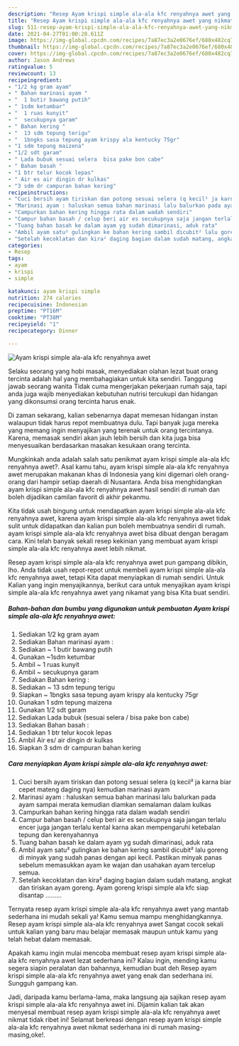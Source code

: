 ```yaml
---
description: "Resep Ayam krispi simple ala-ala kfc renyahnya awet yang nikmat dan Mudah Dibuat"
title: "Resep Ayam krispi simple ala-ala kfc renyahnya awet yang nikmat dan Mudah Dibuat"
slug: 511-resep-ayam-krispi-simple-ala-ala-kfc-renyahnya-awet-yang-nikmat-dan-mudah-dibuat
date: 2021-04-27T01:00:28.611Z
image: https://img-global.cpcdn.com/recipes/7a87ec3a2e0676ef/680x482cq70/ayam-krispi-simple-ala-ala-kfc-renyahnya-awet-foto-resep-utama.jpg
thumbnail: https://img-global.cpcdn.com/recipes/7a87ec3a2e0676ef/680x482cq70/ayam-krispi-simple-ala-ala-kfc-renyahnya-awet-foto-resep-utama.jpg
cover: https://img-global.cpcdn.com/recipes/7a87ec3a2e0676ef/680x482cq70/ayam-krispi-simple-ala-ala-kfc-renyahnya-awet-foto-resep-utama.jpg
author: Jason Andrews
ratingvalue: 5
reviewcount: 13
recipeingredient:
- "1/2 kg gram ayam"
- " Bahan marinasi ayam "
- "  1 butir bawang putih"
- " 1sdm ketumbar"
- "  1 ruas kunyit"
- "  secukupnya garam"
- " Bahan kering "
- "  13 sdm tepung terigu"
- "  1bngks sasa tepung ayam krispy ala kentucky 75gr"
- "1 sdm tepung maizena"
- "1/2 sdt garam"
- " Lada bubuk sesuai selera  bisa pake bon cabe"
- " Bahan basah "
- "1 btr telur kocok lepas"
- " Air es air dingin dr kulkas"
- "3 sdm dr campuran bahan kering"
recipeinstructions:
- "Cuci bersih ayam tiriskan dan potong sesuai selera (q kecil² ja karna biar cepet mateng daging nya) kemudian marinasi ayam"
- "Marinasi ayam : haluskan semua bahan marinasi lalu balurkan pada ayam sampai merata kemudian diamkan semalaman dalam kulkas"
- "Campurkan bahan kering hingga rata dalam wadah sendiri"
- "Campur bahan basah / celup beri air es secukupnya saja jangan terlalu encer juga jangan terlalu kental karna akan mempengaruhi ketebalan tepung dan kerenyahannya"
- "Tuang bahan basah ke dalam ayam yg sudah dimarinasi, aduk rata"
- "Ambil ayam satu² gulingkan ke bahan kering sambil dicubit² lalu goreng di minyak yang sudah panas dengan api kecil. Pastikan minyak panas sebelum memasukkan ayam ke wajan dan usahakan ayam tercelup semua."
- "Setelah kecoklatan dan kira² daging bagian dalam sudah matang, angkat dan tiriskan ayam goreng. Ayam goreng krispi simple ala kfc siap disantap ………"
categories:
- Resep
tags:
- ayam
- krispi
- simple

katakunci: ayam krispi simple 
nutrition: 274 calories
recipecuisine: Indonesian
preptime: "PT16M"
cooktime: "PT38M"
recipeyield: "1"
recipecategory: Dinner

---
```



![Ayam krispi simple ala-ala kfc renyahnya awet](https://img-global.cpcdn.com/recipes/7a87ec3a2e0676ef/680x482cq70/ayam-krispi-simple-ala-ala-kfc-renyahnya-awet-foto-resep-utama.jpg)

Selaku seorang yang hobi masak, menyediakan olahan lezat buat orang tercinta adalah hal yang membahagiakan untuk kita sendiri. Tanggung jawab seorang  wanita Tidak cuma mengerjakan pekerjaan rumah saja, tapi anda juga wajib menyediakan kebutuhan nutrisi tercukupi dan hidangan yang dikonsumsi orang tercinta harus enak.

Di zaman  sekarang, kalian sebenarnya dapat memesan hidangan instan walaupun tidak harus repot membuatnya dulu. Tapi banyak juga mereka yang memang ingin menyajikan yang terenak untuk orang tercintanya. Karena, memasak sendiri akan jauh lebih bersih dan kita juga bisa menyesuaikan berdasarkan masakan kesukaan orang tercinta. 



Mungkinkah anda adalah salah satu penikmat ayam krispi simple ala-ala kfc renyahnya awet?. Asal kamu tahu, ayam krispi simple ala-ala kfc renyahnya awet merupakan makanan khas di Indonesia yang kini digemari oleh orang-orang dari hampir setiap daerah di Nusantara. Anda bisa menghidangkan ayam krispi simple ala-ala kfc renyahnya awet hasil sendiri di rumah dan boleh dijadikan camilan favorit di akhir pekanmu.

Kita tidak usah bingung untuk mendapatkan ayam krispi simple ala-ala kfc renyahnya awet, karena ayam krispi simple ala-ala kfc renyahnya awet tidak sulit untuk didapatkan dan kalian pun boleh membuatnya sendiri di rumah. ayam krispi simple ala-ala kfc renyahnya awet bisa dibuat dengan beragam cara. Kini telah banyak sekali resep kekinian yang membuat ayam krispi simple ala-ala kfc renyahnya awet lebih nikmat.

Resep ayam krispi simple ala-ala kfc renyahnya awet pun gampang dibikin, lho. Anda tidak usah repot-repot untuk membeli ayam krispi simple ala-ala kfc renyahnya awet, tetapi Kita dapat menyiapkan di rumah sendiri. Untuk Kalian yang ingin menyajikannya, berikut cara untuk menyajikan ayam krispi simple ala-ala kfc renyahnya awet yang nikamat yang bisa Kita buat sendiri.

<!--inarticleads1-->

##### Bahan-bahan dan bumbu yang digunakan untuk pembuatan Ayam krispi simple ala-ala kfc renyahnya awet:

1. Sediakan 1/2 kg gram ayam
1. Sediakan  Bahan marinasi ayam :
1. Sediakan  ~ 1 butir bawang putih
1. Gunakan  ~1sdm ketumbar
1. Ambil  ~ 1 ruas kunyit
1. Ambil  ~ secukupnya garam
1. Sediakan  Bahan kering :
1. Sediakan  ~ 13 sdm tepung terigu
1. Siapkan  ~ 1bngks sasa tepung ayam krispy ala kentucky 75gr
1. Gunakan 1 sdm tepung maizena
1. Gunakan 1/2 sdt garam
1. Sediakan  Lada bubuk (sesuai selera / bisa pake bon cabe)
1. Sediakan  Bahan basah :
1. Sediakan 1 btr telur kocok lepas
1. Ambil  Air es/ air dingin dr kulkas
1. Siapkan 3 sdm dr campuran bahan kering




<!--inarticleads2-->

##### Cara menyiapkan Ayam krispi simple ala-ala kfc renyahnya awet:

1. Cuci bersih ayam tiriskan dan potong sesuai selera (q kecil² ja karna biar cepet mateng daging nya) kemudian marinasi ayam
1. Marinasi ayam : haluskan semua bahan marinasi lalu balurkan pada ayam sampai merata kemudian diamkan semalaman dalam kulkas
1. Campurkan bahan kering hingga rata dalam wadah sendiri
1. Campur bahan basah / celup beri air es secukupnya saja jangan terlalu encer juga jangan terlalu kental karna akan mempengaruhi ketebalan tepung dan kerenyahannya
1. Tuang bahan basah ke dalam ayam yg sudah dimarinasi, aduk rata
1. Ambil ayam satu² gulingkan ke bahan kering sambil dicubit² lalu goreng di minyak yang sudah panas dengan api kecil. Pastikan minyak panas sebelum memasukkan ayam ke wajan dan usahakan ayam tercelup semua.
1. Setelah kecoklatan dan kira² daging bagian dalam sudah matang, angkat dan tiriskan ayam goreng. Ayam goreng krispi simple ala kfc siap disantap ………




Ternyata resep ayam krispi simple ala-ala kfc renyahnya awet yang mantab sederhana ini mudah sekali ya! Kamu semua mampu menghidangkannya. Resep ayam krispi simple ala-ala kfc renyahnya awet Sangat cocok sekali untuk kalian yang baru mau belajar memasak maupun untuk kamu yang telah hebat dalam memasak.

Apakah kamu ingin mulai mencoba membuat resep ayam krispi simple ala-ala kfc renyahnya awet lezat sederhana ini? Kalau ingin, mending kamu segera siapin peralatan dan bahannya, kemudian buat deh Resep ayam krispi simple ala-ala kfc renyahnya awet yang enak dan sederhana ini. Sungguh gampang kan. 

Jadi, daripada kamu berlama-lama, maka langsung aja sajikan resep ayam krispi simple ala-ala kfc renyahnya awet ini. Dijamin kalian tak akan menyesal membuat resep ayam krispi simple ala-ala kfc renyahnya awet nikmat tidak ribet ini! Selamat berkreasi dengan resep ayam krispi simple ala-ala kfc renyahnya awet nikmat sederhana ini di rumah masing-masing,oke!.

